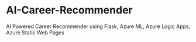 # AI-Career-Recommender
 AI Powered Career Recommender using Flask, Azure ML, Azure Logic Apps, Azure Static Web Pages
